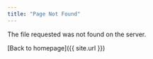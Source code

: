 ```yaml
---
title: "Page Not Found"
---
```


The file requested was not found on the server.

[Back to homepage]({{ site.url }})
